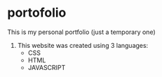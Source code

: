 # portofolio
This is my personal portfolio (just a temporary one)
1. This website was created using 3 languages:
   * CSS
   * HTML
   * JAVASCRIPT
